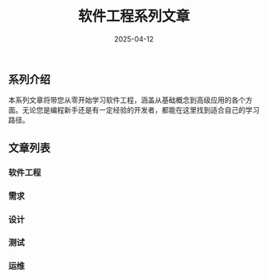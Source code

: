 ﻿---
title: "软件工程系列文章"
description: "软件工程系列文章"
date: 2025-04-12
weight: 1
slug: "soft-project-series"
categories:
    - 软件工程
---

## 系列介绍

本系列文章将带您从零开始学习软件工程，涵盖从基础概念到高级应用的各个方面。无论您是编程新手还是有一定经验的开发者，都能在这里找到适合自己的学习路径。




## 文章列表

### 软件工程




### 需求



### 设计



### 测试


### 运维






